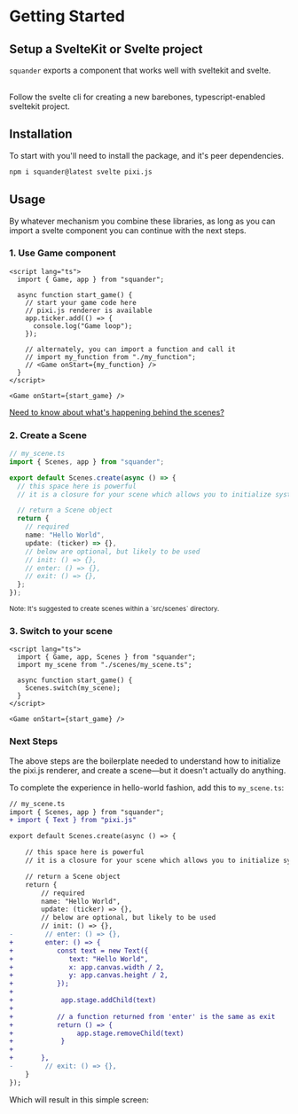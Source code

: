 <script>
    import HelloWorld from "./HelloWorld.svelte";
</script>

# Getting Started

## Setup a SvelteKit or Svelte project

`squander` exports a component that works well with sveltekit and svelte. <br /><br />

Follow the svelte cli for creating a new barebones, typescript-enabled sveltekit project.

## Installation

To start with you'll need to install the package, and it's peer dependencies.

```sh
npm i squander@latest svelte pixi.js
```

## Usage

By whatever mechanism you combine these libraries, as long as you can import a svelte component you can continue with the next steps.

### 1. Use Game component

```svelte
<script lang="ts">
  import { Game, app } from "squander";

  async function start_game() {
    // start your game code here
    // pixi.js renderer is available
    app.ticker.add(() => {
      console.log("Game loop");
    });

    // alternately, you can import a function and call it
    // import my_function from "./my_function";
    // <Game onStart={my_function} />
  }
</script>

<Game onStart={start_game} />
```

[Need to know about what's happening behind the scenes?](https://github.com/ancient-cat/squander/blob/7b40080d8e1babe74d74d17f2942306ee87e874f/src/lib/core/index.ts)

### 2. Create a Scene

```ts
// my_scene.ts
import { Scenes, app } from "squander";

export default Scenes.create(async () => {
  // this space here is powerful
  // it is a closure for your scene which allows you to initialize systems, load assets, and more.

  // return a Scene object
  return {
    // required
    name: "Hello World",
    update: (ticker) => {},
    // below are optional, but likely to be used
    // init: () => {},
    // enter: () => {},
    // exit: () => {},
  };
});
```

<small>
Note: It's suggested to create scenes within a `src/scenes` directory.
</small>

### 3. Switch to your scene

```svelte
<script lang="ts">
  import { Game, app, Scenes } from "squander";
  import my_scene from "./scenes/my_scene.ts";

  async function start_game() {
    Scenes.switch(my_scene);
  }
</script>

<Game onStart={start_game} />
```

### Next Steps

The above steps are the boilerplate needed to understand how to initialize the pixi.js renderer, and create a scene—but it doesn't actually do anything.

To complete the experience in hello-world fashion, add this to `my_scene.ts`:

```diff
// my_scene.ts
import { Scenes, app } from "squander";
+ import { Text } from "pixi.js"

export default Scenes.create(async () => {

    // this space here is powerful
    // it is a closure for your scene which allows you to initialize systems, load assets, and more.

    // return a Scene object
    return {
        // required
        name: "Hello World",
        update: (ticker) => {},
        // below are optional, but likely to be used
        // init: () => {},
-        // enter: () => {},
+        enter: () => {
+           const text = new Text({
+              text: "Hello World",
+              x: app.canvas.width / 2,
+              y: app.canvas.height / 2,
+           });
+
+            app.stage.addChild(text)
+
+           // a function returned from 'enter' is the same as exit
+           return () => {
+                app.stage.removeChild(text)
+            }
+
+       },
-        // exit: () => {},
    }
});
```

Which will result in this simple screen:

<HelloWorld />
